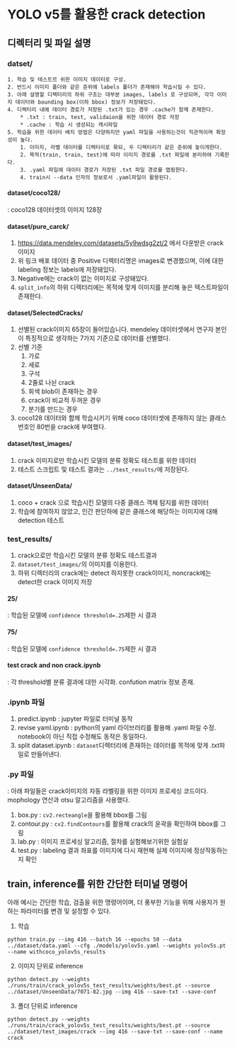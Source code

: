 # YOLO v5를 활용한 crack detection

## 디렉터리 및 파일 설명

### datset/

    1. 학습 및 테스트르 위한 이미지 데이터로 구성.
    2. 반드시 이미지 폴더와 같은 준위에 labels 폴더가 존재해야 학습시킬 수 있다.
    3. 아래 설명할 디렉터리의 하위 구조는 대부분 images, labels 로 구성되며, 각각 이미지 데이터와 bounding box(이하 bbox) 정보가 저장돼있다.
    4. 디렉터리 내에 데이터 경로가 저장된 .txt가 있는 경우 .cache가 함께 존재한다.
        * .txt : train, test, validaion을 위한 데이터 경로 저장
        * .cache : 학습 시 생성되는 캐시파일
    5. 학습을 위한 데이터 배치 방법은 다양하지만 yaml 파일을 사용하는것이 직관적이며 확장성이 높다.
        1. 이미지, 라벨 데이터를 디렉터리로 묶되, 두 디렉터리가 같은 준위에 놓이게한다.
        2. 목적(train, train, test)에 따라 이미지 경로를 .txt 파일에 분리하여 기록한다.
        3. .yaml 파일에 데이터 경로가 저장된 .txt 파일 경로를 맵핑한다.
        4. train시 --data 인자의 정보로서 .yaml파일이 활용된다.

#### dataset/coco128/
: coco128 데이터셋의 이미지 128장

#### dataset/pure_carck/
1. https://data.mendeley.com/datasets/5y9wdsg2zt/2 에서 다운받은 crack 이미지
2. 위 링크 배포 데이터 중 Positive 디렉터리명은 images로 변경했으며, 이에 대한 labeling 정보는 labels에 저장돼있다.
3. Negative에는 crack이 없는 이미지로 구성돼있다.
4. `split_info`의 하위 디렉터리에는 목적에 맞게 이미지를 분리해 놓은 텍스트파일이 존재한다.

#### dataset/SelectedCracks/
1. 선별된 crack이미지 65장이 들어있습니다. mendeley 데이터셋에서 연구자 본인이 특징적으로 생각하는 7가지 기준으로 데이터를 선별했다.
2. 선별 기준
    1. 가로
    2. 세로
    3. 구석
    4. 2줄로 나뉜 crack
    5. 회색 blob이 존재하는 경우
    6. crack이 비교적 두꺼운 경우
    7. 분기를 만드는 경우
3. coco128 데이터와 함께 학습시키기 위해 coco 데이터셋에 존재하지 않는 클래스 번호인 80번을 crack에 부여했다.

#### dataset/test_images/
1. crack 이미지로만 학습시킨 모델의 분류 정확도 테스트를 위한 데이터
2. 테스트 스크립트 및 테스트 결과는 `../test_results/`에 저장된다.

#### dataset/UnseenData/
1. coco + crack 으로 학습시킨 모델의 다중 클래스 객체 탐지를 위한 데이터
2. 학습에 참여하지 않았고, 인간 판단하에 같은 클래스에 해당하는 이미지에 대해 detection 테스트


### test_results/
1. crack으로만 학습시킨 모델의 분류 정확도 테스트결과
2. `dataset/test_images/`의 이미지를 이용한다.
3. 하위 디렉터리의 crack에는 detect 하지못한 crack이미지, noncrack에는 detect한 crack 이미지 저장

#### 25/
: 학습된 모델에 `confidence threshold=.25`제한 시 결과

#### 75/
: 학습된 모델에 `confidence threshold=.75`제한 시 결과

#### test crack and non crack.ipynb
: 각 threshold별 분류 결과에 대한 시각화. confution matrix 정보 존재.


### .ipynb 파일
1. predict.ipynb : jupyter 파일로 터미널 동작
2. revise yaml.ipynb : python의 yaml 라이브러리를 활용해 .yaml 파일 수정. notebook이 아닌 직접 수정해도 동작은 동일하다.
3. split dataset.ipynb : `dataset`디렉터리에 존재하는 데이터를 목적에 맞게 .txt파일로 만들어낸다.

### .py 파일
: 아래 파일들은 crack이미지의 자동 라벨링을 위한 이미지 프로세싱 코드이다. mophology 연산과 otsu 알고리즘을 사용했다.
1. box.py : `cv2.recteangle`을 활용해 bbox를 그림
2. contour.py : `cv2.findContours`를 활용해 crack의 윤곽을 확인하여 bbox를 그림
3. lab.py : 이미지 프로세싱 알고리즘, 절차를 실험해보기위한 실험실
4. test.py : labeling 결과 좌표를 이미지에 다시 재현해 실제 이미지에 정상작동하는지 확인


## train, inference를 위한 간단한 터미널 명령어
아래 예시는 간단한 학습, 검출을 위한 명령어이며, 더 풍부한 기능을 위해 사용자가 원하는 파라미터를 변경 및 설정할 수 있다.

1. 학습
```
python train.py --img 416 --batch 16 --epochs 50 --data ../dataset/data.yaml --cfg ./models/yolov5s.yaml --weights yolov5s.pt --name withcoco_yolov5s_results
```

2. 이미지 단위로 inference
```
python detect.py --weights ./runs/train/crack_yolov5s_test_results/weights/best.pt --source ../dataset/UnseenData/7071-82.jpg --img 416 --save-txt --save-conf
```

3. 폴더 단위로 inference
```
python detect.py --weights ./runs/train/crack_yolov5s_test_results/weights/best.pt --source ../dataset/test_images/crack --img 416 --save-txt --save-conf --name crack
```
